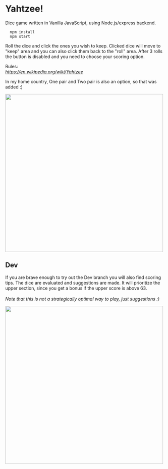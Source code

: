 # Yahtzee!

Dice game written in Vanilla JavaScript, using Node.js/express backend.

```
  npm install
  npm start
```


Roll the dice and click the ones you wish to keep. Clicked dice will move to "keep" area and you can also click them back to the "roll" area.
After 3 rolls the button is disabled and you need to choose your scoring option.

Rules: \
*https://en.wikipedia.org/wiki/Yahtzee*

In my home country, One pair and Two pair is also an option, so that was added :)

<img src="https://user-images.githubusercontent.com/90894009/203942088-df196692-e0ed-42f2-9899-a7e3f6f5d024.png" width="500" />

## Dev

If you are brave enough to try out the Dev branch you will also find scoring tips. The dice are evaluated and suggestions are made. It will prioritize the upper section, since you get a bonus if the upper score is above 63. \
\
*Note that this is not a strategically optimal way to play, just suggestions :)*

<img src="https://user-images.githubusercontent.com/90894009/203974323-f731a0ea-bbef-468a-b191-5b4c40e5bf41.png" width="500" />

